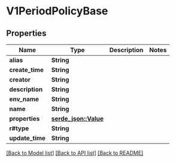 # V1PeriodPolicyBase

## Properties

Name | Type | Description | Notes
------------ | ------------- | ------------- | -------------
**alias** | **String** |  | 
**create_time** | **String** |  | 
**creator** | **String** |  | 
**description** | **String** |  | 
**env_name** | **String** |  | 
**name** | **String** |  | 
**properties** | [**serde_json::Value**](.md) |  | 
**r#type** | **String** |  | 
**update_time** | **String** |  | 

[[Back to Model list]](../README.md#documentation-for-models) [[Back to API list]](../README.md#documentation-for-api-endpoints) [[Back to README]](../README.md)



